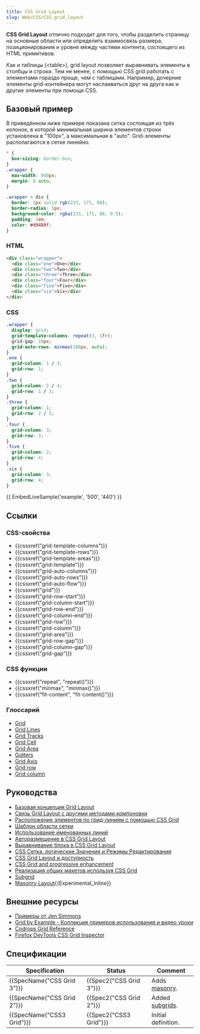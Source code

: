 ```yaml
---
title: CSS Grid Layout
slug: Web/CSS/CSS_grid_layout
---
```


**CSS Grid Layout** отлично подходит для того, чтобы разделить страницу на основные области или определить взаимосвязь размера, позиционирования и уровня между частями контента, состоящего из HTML примитивов.

Как и таблицы (\<table>), grid layout позволяет выравнивать элементы в столбцы и строки. Тем не менее, с помощью CSS grid работать с элементами гораздо проще, чем с таблицами. Например, дочерние элементы grid-контейнера могут наслаиваться друг на друга как и другие элементы при помощи CSS.

## Базовый пример

В приведённом ниже примере показана сетка состоящая из трёх колонок, в которой минимальная ширина элементов строки установлена в "100px", а максимальная в "auto". Grid-элементы располагаются в сетке линейно.

```css hidden
* {
  box-sizing: border-box;
}
.wrapper {
  max-width: 940px;
  margin: 0 auto;
}

.wrapper > div {
  border: 2px solid rgb(233, 171, 88);
  border-radius: 5px;
  background-color: rgba(233, 171, 88, 0.5);
  padding: 1em;
  color: #d9480f;
}
```

### HTML

```html
<div class="wrapper">
  <div class="one">One</div>
  <div class="two">Two</div>
  <div class="three">Three</div>
  <div class="four">Four</div>
  <div class="five">Five</div>
  <div class="six">Six</div>
</div>
```

### CSS

```css
.wrapper {
  display: grid;
  grid-template-columns: repeat(3, 1fr);
  grid-gap: 10px;
  grid-auto-rows: minmax(100px, auto);
}
.one {
  grid-column: 1 / 3;
  grid-row: 1;
}
.two {
  grid-column: 2 / 4;
  grid-row: 1 / 3;
}
.three {
  grid-column: 1;
  grid-row: 2 / 5;
}
.four {
  grid-column: 3;
  grid-row: 3;
}
.five {
  grid-column: 2;
  grid-row: 4;
}
.six {
  grid-column: 3;
  grid-row: 4;
}
```

{{ EmbedLiveSample('example', '500', '440') }}

## Ссылки

### CSS-свойства

- {{cssxref("grid-template-columns")}}
- {{cssxref("grid-template-rows")}}
- {{cssxref("grid-template-areas")}}
- {{cssxref("grid-template")}}
- {{cssxref("grid-auto-columns")}}
- {{cssxref("grid-auto-rows")}}
- {{cssxref("grid-auto-flow")}}
- {{cssxref("grid")}}
- {{cssxref("grid-row-start")}}
- {{cssxref("grid-column-start")}}
- {{cssxref("grid-row-end")}}
- {{cssxref("grid-column-end")}}
- {{cssxref("grid-row")}}
- {{cssxref("grid-column")}}
- {{cssxref("grid-area")}}
- {{cssxref("grid-row-gap")}}
- {{cssxref("grid-column-gap")}}
- {{cssxref("grid-gap")}}

### CSS функции

- {{cssxref("repeat", "repeat()")}}
- {{cssxref("minmax", "minmax()")}}
- {{cssxref("fit-content", "fit-content()")}}

### Глоссарий

- [Grid](/ru/docs/Glossary/Grid)
- [Grid Lines](/ru/docs/Glossary/Grid_Lines)
- [Grid Tracks](/ru/docs/Glossary/Grid_Tracks)
- [Grid Cell](/ru/docs/Glossary/Grid_Cell)
- [Grid Area](/ru/docs/Glossary/Grid_Areas)
- [Gutters](/ru/docs/Glossary/Gutters)
- [Grid Axis](/ru/docs/Glossary/Grid_Axis)
- [Grid row](/ru/docs/Glossary/Grid_Rows)
- [Grid column](/ru/docs/Glossary/Grid_Column)

## Руководства

- [Базовая концепция Grid Layout](/ru/docs/Web/CSS/CSS_Grid_Layout/Basic_Concepts_of_Grid_Layout)
- [Связь Grid Layout с другими методами компоновки](/ru/docs/Web/CSS/CSS_Grid_Layout/Relationship_of_Grid_Layout)
- [Расположение элементов по грид-линиям с помощью CSS Grid](/ru/docs/Web/CSS/CSS_Grid_Layout/Line-based_Placement_with_CSS_Grid)
- [Шаблон области сетки](/ru/docs/Web/CSS/CSS_Grid_Layout/Grid_Template_Areas)
- [Использование именованных линий](/ru/docs/Web/CSS/CSS_Grid_Layout/Layout_using_Named_Grid_Lines)
- [Авторазмещение в CSS Grid Layout](/ru/docs/Web/CSS/CSS_Grid_Layout/Auto-placement_in_CSS_Grid_Layout)
- [Выравнивание блока в CSS Grid Layout](/ru/docs/Web/CSS/CSS_Grid_Layout/Box_Alignment_in_CSS_Grid_Layout)
- [CSS Сетка, логические Значения и Режимы Редактирования](/ru/docs/Web/CSS/CSS_Grid_Layout/CSS_Grid,_Logical_Values_and_Writing_Modes)
- [CSS Grid Layout и доступность](/ru/docs/Web/CSS/CSS_Grid_Layout/CSS_Grid_Layout_and_Accessibility)
- [CSS Grid and progressive enhancement](/ru/docs/Web/CSS/CSS_Grid_Layout/CSS_Grid_and_Progressive_Enhancement)
- [Реализация общих макетов используя CSS Grid](/ru/docs/Web/CSS/CSS_Grid_Layout/Realising_common_layouts_using_CSS_Grid_)
- [Subgrid](/ru/docs/Web/CSS/CSS_Grid_Layout/Subgrid)
- [Masonry Layout](/ru/docs/Web/CSS/CSS_Grid_Layout/Masonry_Layout){{Experimental_Inline}}

## Внешние ресурсы

- [Примеры от Jen Simmons](http://labs.jensimmons.com/)
- [Grid by Example - Коллекция примеров использования и видео уроки](http://gridbyexample.com/)
- [Codrops Grid Reference](https://tympanus.net/codrops/css_reference/grid/)
- [Firefox DevTools CSS Grid Inspector](/ru/docs/Tools/Page_Inspector/How_to/Examine_grid_layouts)

## Спецификации

| Specification              | Status                  | Comment                                                                                   |
| -------------------------- | ----------------------- | ----------------------------------------------------------------------------------------- |
| {{SpecName("CSS Grid 3")}} | {{Spec2("CSS Grid 3")}} | Adds [masonry](/ru/docs/Web/CSS/CSS_Grid_Layout/Masonry_Layout).                          |
| {{SpecName("CSS Grid 2")}} | {{Spec2("CSS Grid 2")}} | Added [subgrids](/ru/docs/Web/CSS/CSS_Grid_Layout/Basic_Concepts_of_Grid_Layout#subgrid). |
| {{SpecName("CSS3 Grid")}}  | {{Spec2("CSS3 Grid")}}  | Initial definition.                                                                       |
